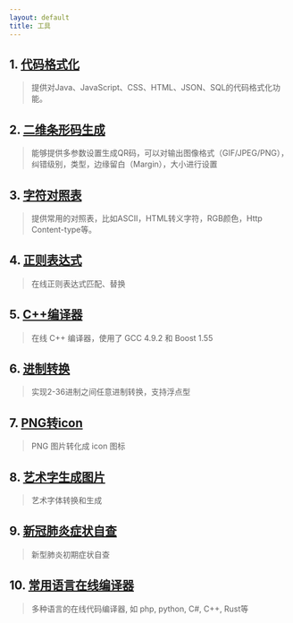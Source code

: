 ```yaml
---
layout: default
title: 工具
---
```


## [](#header-1)1. [代码格式化](https://tool.oschina.net/codeformat)
> 提供对Java、JavaScript、CSS、HTML、JSON、SQL的代码格式化功能。

## [](#header-2)2. [二维条形码生成](https://tool.oschina.net/qr)
> 能够提供多参数设置生成QR码，可以对输出图像格式（GIF/JPEG/PNG），纠错级别，类型，边缘留白（Margin），大小进行设置

## [](#header-3)3. [字符对照表](https://tool.oschina.net/commons)
> 提供常用的对照表，比如ASCII，HTML转义字符，RGB颜色，Http Content-type等。

## [](#header-4)4. [正则表达式](https://tool.oschina.net/regex)
> 在线正则表达式匹配、替换

## [](#header-5)5. [C++编译器](http://cpp.sh)
> 在线 C++ 编译器，使用了 GCC 4.9.2 和 Boost 1.55

## [](#header-6)6. [进制转换](https://tool.oschina.net/hexconvert)
> 实现2-36进制之间任意进制转换，支持浮点型

## [](#header-7)7. [PNG转icon](https://www.easyicon.net/covert/)
> PNG 图片转化成 icon 图标

## [](#header-8)8. [艺术字生成图片](http://www.akuziti.com/)
> 艺术字体转换和生成

## [](#header-9)9. [新冠肺炎症状自查](https://covid19.buyaocha.com/)
> 新型肺炎初期症状自查

## [](#header-10)10. [常用语言在线编译器](http://www.dooccn.com)
> 多种语言的在线代码编译器, 如 php, python, C#, C++, Rust等
